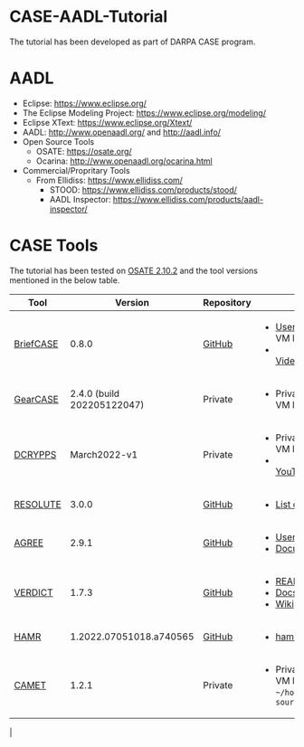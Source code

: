 # CASE-AADL-Tutorial
The tutorial has been developed as part of DARPA CASE program.

# AADL 

- Eclipse: https://www.eclipse.org/
- The Eclipse Modeling Project: https://www.eclipse.org/modeling/
- Eclipse XText: https://www.eclipse.org/Xtext/
- AADL: http://www.openaadl.org/ and http://aadl.info/
- Open Source Tools
  - OSATE: https://osate.org/
  - Ocarina: http://www.openaadl.org/ocarina.html
- Commercial/Propritary Tools
  - From Ellidiss: https://www.ellidiss.com/
    - STOOD: https://www.ellidiss.com/products/stood/
    - AADL Inspector: https://www.ellidiss.com/products/aadl-inspector/

# CASE Tools

  The tutorial has been tested on [OSATE 2.10.2](https://osate.org/) and the tool versions mentioned in the below table.

| Tool | Version | Repository | Documentation | Developers |
|-|-|-|-|:-:|
| [BriefCASE](http://loonwerks.com/projects/case.html) | 0.8.0 | [GitHub](https://github.com/loonwerks/BriefCase) | <ul><li>[User Guide](https://github.com/loonwerks/formal-methods-workbench/blob/master/documentation/BriefCASE/Collins%20BriefCASE%20User%20Guide.pdf)<br>VM location: `~/Tools/BriefCASE/`<li></li>[Videos](http://loonwerks.com/projects/case.html)</li></ul> | [Collins/Loonwerks](https://github.com/loonwerks) (PI: [Darren Cofer](mailto:Darren.Cofer@collins.com)) |
| [GearCASE](#gearcase) | 2.4.0 (build 202205122047) | Private | <ul><li>Private<br>VM location: `~/Tools/GearCASE/`</li></ul> | Charles River Analytics (PI: [Terry Patten](mailto:tpatten@cra.com)) |
| [DCRYPPS](https://www.dollabs.com/project/dcryp) | March2022-v1 | Private | <ul><li>Private<br>VM location: `~/Tools/DCRYPPS/`<li></li>[YouTube Video](https://www.youtube.com/watch?v=VLt8LTNhktg)</li></ul> | Vanderbilt/[Dollabs](https://www.dollabs.com/) (PI: [Bob Laddaga](mailto:robert.laddaga@vanderbilt.edu)) |
| [RESOLUTE](http://loonwerks.com/publications/gacek2014hilt.html) | 3.0.0 | [GitHub](https://github.com/loonwerks/Resolute) | <ul><li>[List of publications](http://loonwerks.com/tools/resolute.html)</li></ul> | [Collins/Loonwerks](https://github.com/loonwerks) (PI: [Darren Cofer](mailto:Darren.Cofer@collins.com)) |
| [AGREE](http://loonwerks.com/tools/agree.html) | 2.9.1 | [GitHub](https://github.com/loonwerks/AGREE) | <ul><li>[User Guide](https://github.com/loonwerks/AGREE/tree/master/com.rockwellcollins.atc.agree.doc/src-gen)</li><li>[Documentation repo](https://github.com/loonwerks/AGREE/tree/master/com.rockwellcollins.atc.agree.doc)</li></ul> | [Collins/Loonwerks](https://github.com/loonwerks) (PI: [Darren Cofer](mailto:Darren.Cofer@collins.com)) |
| [VERDICT](https://ge-high-assurance.github.io/VERDICT/) | 1.7.3 | [GitHub](https://github.com/ge-high-assurance/VERDICT/) | <ul><li>[README](https://github.com/ge-high-assurance/VERDICT/blob/master/README.md)</li><li>[Docs](https://github.com/ge-high-assurance/VERDICT/tree/master/docs)</li><li>[Wiki](https://github.com/ge-high-assurance/VERDICT/wiki)</li></ul>| [GE](https://github.com/ge-high-assurance)/University of Iowa (PI: [Michael Durling](mailto:durling@ge.com)) |
| [HAMR](https://hamr.sireum.org/index.html) | 1.2022.07051018.a740565 | [GitHub](https://github.com/sireum/hamr-codegen) | <ul><li>[hamr.sireum.org](https://hamr.sireum.org/hamr-doc/ch00-hamr-overview.html)</li></ul> | [hamr@santoslab.org](mailto:hamr@santoslab.org) |
| [CAMET](https://www.adventiumlabs.com/camet) | 1.2.1 | Private | <ul><li>Private<br>VM location: `~/home/aadl/Tools/Osate2.10.2/plugin-source/camet/documentation`</li></ul>  | [Adventium Labs](https://www.adventiumlabs.com/) |
|
